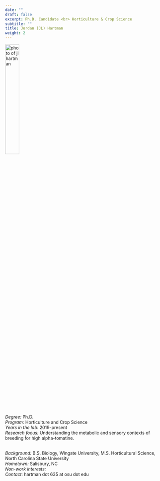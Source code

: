 ```yaml
---
date: ""
draft: false
excerpt: Ph.D. Candidate <br> Horticulture & Crop Science
subtitle: ""
title: Jordan (JL) Hartman
weight: 2
---
```


<p align="left"> 
<img src=featured.png width="30%" alt="photo of jl hartman">
</p>

*Degree:* Ph.D. <br>
*Program:* Horticulture and Crop Science <br>
*Years in the lab:* 2019-present <br>
*Research focus:* Understanding the metabolic and sensory contexts of breeding for high alpha-tomatine.
<br> <br>

*Background:* B.S. Biology, Wingate University, M.S. Horticultural Science, North Carolina State University <br>
*Hometown:* Salisbury, NC <br>
*Non-work interests:* <br>
*Contact*: hartman dot 635 at osu dot edu